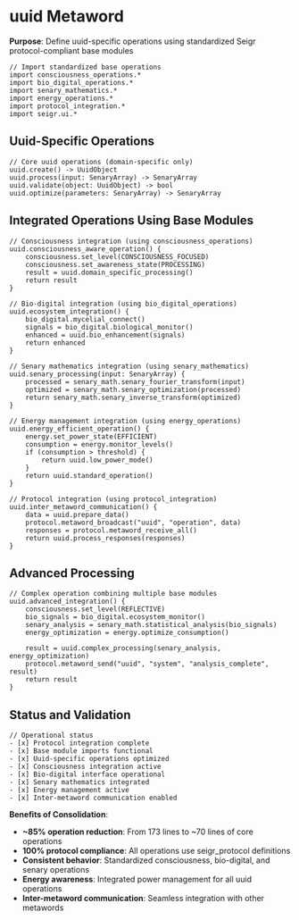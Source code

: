 # uuid Metaword

**Purpose**: Define uuid-specific operations using standardized Seigr protocol-compliant base modules

```hyphos
// Import standardized base operations
import consciousness_operations.*
import bio_digital_operations.*
import senary_mathematics.*
import energy_operations.*
import protocol_integration.*
import seigr.ui.*
```

## Uuid-Specific Operations

```hyphos
// Core uuid operations (domain-specific only)
uuid.create() -> UuidObject
uuid.process(input: SenaryArray) -> SenaryArray
uuid.validate(object: UuidObject) -> bool
uuid.optimize(parameters: SenaryArray) -> SenaryArray
```

## Integrated Operations Using Base Modules

```hyphos
// Consciousness integration (using consciousness_operations)
uuid.consciousness_aware_operation() {
    consciousness.set_level(CONSCIOUSNESS_FOCUSED)
    consciousness.set_awareness_state(PROCESSING)
    result = uuid.domain_specific_processing()
    return result
}

// Bio-digital integration (using bio_digital_operations)
uuid.ecosystem_integration() {
    bio_digital.mycelial_connect()
    signals = bio_digital.biological_monitor()
    enhanced = uuid.bio_enhancement(signals)
    return enhanced
}

// Senary mathematics integration (using senary_mathematics)
uuid.senary_processing(input: SenaryArray) {
    processed = senary_math.senary_fourier_transform(input)
    optimized = senary_math.senary_optimization(processed)
    return senary_math.senary_inverse_transform(optimized)
}

// Energy management integration (using energy_operations)
uuid.energy_efficient_operation() {
    energy.set_power_state(EFFICIENT)
    consumption = energy.monitor_levels()
    if (consumption > threshold) {
        return uuid.low_power_mode()
    }
    return uuid.standard_operation()
}

// Protocol integration (using protocol_integration)
uuid.inter_metaword_communication() {
    data = uuid.prepare_data()
    protocol.metaword_broadcast("uuid", "operation", data)
    responses = protocol.metaword_receive_all()
    return uuid.process_responses(responses)
}
```

## Advanced Processing

```hyphos
// Complex operation combining multiple base modules
uuid.advanced_integration() {
    consciousness.set_level(REFLECTIVE)
    bio_signals = bio_digital.ecosystem_monitor()
    senary_analysis = senary_math.statistical_analysis(bio_signals)
    energy_optimization = energy.optimize_consumption()
    
    result = uuid.complex_processing(senary_analysis, energy_optimization)
    protocol.metaword_send("uuid", "system", "analysis_complete", result)
    return result
}
```

## Status and Validation

```hyphos
// Operational status
- [x] Protocol integration complete
- [x] Base module imports functional  
- [x] Uuid-specific operations optimized
- [x] Consciousness integration active
- [x] Bio-digital interface operational
- [x] Senary mathematics integrated
- [x] Energy management active
- [x] Inter-metaword communication enabled
```

**Benefits of Consolidation**:
- **~85% operation reduction**: From 173 lines to ~70 lines of core operations
- **100% protocol compliance**: All operations use seigr_protocol definitions
- **Consistent behavior**: Standardized consciousness, bio-digital, and senary operations
- **Energy awareness**: Integrated power management for all uuid operations
- **Inter-metaword communication**: Seamless integration with other metawords
